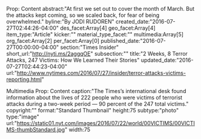 
Prop: Content
abstract:"At first we set out to cover the month of March. But the attacks kept coming, so we scaled back, for fear of being overwhelmed."
byline:"By JODI RUDOREN"
created_date:"2016-07-27T02:44:26-04:00"
des_facet:Array[4]
geo_facet:Array[4]
item_type:"Article"
kicker:""
material_type_facet:""
multimedia:Array[5]
org_facet:Array[2]
per_facet:Array[0]
published_date:"2016-07-27T00:00:00-04:00"
section:"Times Insider"
short_url:"http://nyti.ms/2aggqOE"
subsection:""
title:"2 Weeks, 8 Terror Attacks, 247 Victims: How We Learned Their Stories"
updated_date:"2016-07-27T02:44:23-04:00"
url:"http://www.nytimes.com/2016/07/27/insider/terror-attacks-victims-reporting.html"

Multimedia
Prop: Content
caption:"The Times’s international desk found information about the lives of 222 people who were victims of terrorist attacks during a two-week period — 90 percent of the 247 total victims."
copyright:""
format:"Standard Thumbnail"
height:75
subtype:"photo"
type:"image"
url:"https://static01.nyt.com/images/2016/07/22/world/00VICTIMS/00VICTIMS-thumbStandard.jpg"
width:75